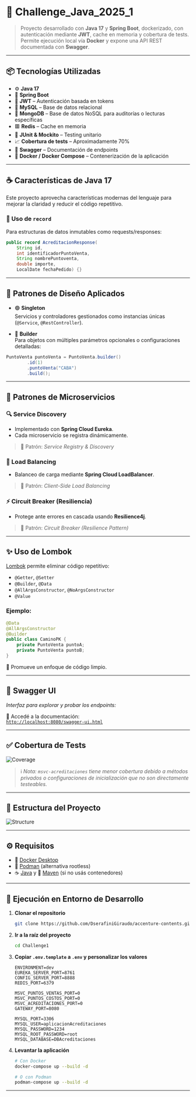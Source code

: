 # 🧠 Challenge_Java_2025_1

> Proyecto desarrollado con **Java 17** y **Spring Boot**, dockerizado, con autenticación mediante **JWT**, cache en memoria y cobertura de tests.  
> Permite ejecución local vía **Docker** y expone una API REST documentada con **Swagger**.

---

## 📦 Tecnologías Utilizadas

- ⚙️ **Java 17**
- 🌱 **Spring Boot**
- 🔐 **JWT** – Autenticación basada en tokens
- 🐬 **MySQL** – Base de datos relacional
- 🍃 **MongoDB** – Base de datos NoSQL para auditorías o lecturas específicas
- 🟥 **Redis** – Cache en memoria
- 🧪 **JUnit & Mockito** – Testing unitario
- 📈 **Cobertura de tests** – Aproximadamente 70%
- 🧾 **Swagger** – Documentación de endpoints
- 🐳 **Docker / Docker Compose** – Contenerización de la aplicación

---

## ☕️ Características de Java 17

Este proyecto aprovecha características modernas del lenguaje para mejorar la claridad y reducir el código repetitivo.

### 🔹 Uso de `record`

Para estructuras de datos inmutables como requests/responses:

```java
public record AcreditacionResponse(
    String id,
    int identificadorPuntoVenta,
    String nombrePuntoventa,
    double importe,
    LocalDate fechaPedido) {}
```

---

## 🧩 Patrones de Diseño Aplicados

- 🟢 **Singleton**  
  Servicios y controladores gestionados como instancias únicas (`@Service`, `@RestController`).

- 🧱 **Builder**  
  Para objetos con múltiples parámetros opcionales o configuraciones detalladas:

```java
PuntoVenta puntoVenta = PuntoVenta.builder()
        .id(1)
        .puntoVenta("CABA")
        .build();
```

---

## 🧱 Patrones de Microservicios

### 🔍 Service Discovery
- Implementado con **Spring Cloud Eureka**.
- Cada microservicio se registra dinámicamente.

> 📌 Patrón: *Service Registry & Discovery*

### 🧭 Load Balancing
- Balanceo de carga mediante **Spring Cloud LoadBalancer**.

> 📌 Patrón: *Client-Side Load Balancing*

### ⚡ Circuit Breaker (Resiliencia)
- Protege ante errores en cascada usando **Resilience4j**.

> 📌 Patrón: *Circuit Breaker (Resilience Pattern)*

---

## ✨ Uso de Lombok

[Lombok](https://projectlombok.org/) permite eliminar código repetitivo:

- `@Getter`, `@Setter`
- `@Builder`, `@Data`
- `@AllArgsConstructor`, `@NoArgsConstructor`
- `@Value`

### Ejemplo:

```java
@Data
@AllArgsConstructor
@Builder
public class CaminoPK {
    private PuntoVenta puntoA;
    private PuntoVenta puntoB;
}
```

🧼 Promueve un enfoque de código limpio.

---

## 📘 Swagger UI

_Interfaz para explorar y probar los endpoints:_

📍 Accedé a la documentación:  
[`http://localhost:8080/swagger-ui.html`](http://localhost:8080/swagger-ui.html)

---

## ✅ Cobertura de Tests

![Coverage](https://github.com/user-attachments/assets/adc47106-5ce5-40ec-9ae6-d5d5ceba3759)

> ℹ️ *Nota: `msvc-acreditaciones` tiene menor cobertura debido a métodos privados o configuraciones de inicialización que no son directamente testeables.*

---

## 📂 Estructura del Proyecto

![Structure](https://github.com/user-attachments/assets/1dc52c8e-eedd-4829-ac07-fb7654c318c0)

---

## ⚙️ Requisitos

- 🐳 [Docker Desktop](https://www.docker.com/products/docker-desktop/)
- 🧪 [Podman](https://podman.io/) (alternativa rootless)
- ☕ [Java](https://adoptium.net/) y 🧰 [Maven](https://maven.apache.org/) (si no usás contenedores)

---

## 🚀 Ejecución en Entorno de Desarrollo

1. **Clonar el repositorio**
   ```bash
   git clone https://github.com/DserafiniGiraudo/accenture-contents.git
   ```

2. **Ir a la raíz del proyecto**
   ```bash
   cd Challenge1
   ```

3. **Copiar `.env.template` a `.env` y personalizar los valores**

   ```env
   ENVIRONMENT=dev
   EUREKA_SERVER_PORT=8761
   CONFIG_SERVER_PORT=8888
   REDIS_PORT=6379

   MSVC_PUNTOS_VENTAS_PORT=0
   MSVC_PUNTOS_COSTOS_PORT=0
   MSVC_ACREDITACIONES_PORT=0
   GATEWAY_PORT=8080

   MYSQL_PORT=3306
   MYSQL_USER=aplicacionAcreditaciones
   MYSQL_PASSWORD=1234
   MYSQL_ROOT_PASSWORD=root
   MYSQL_DATABASE=DBAcreditaciones
   ```

4. **Levantar la aplicación**

   ```bash
   # Con Docker
   docker-compose up --build -d

   # O con Podman
   podman-compose up --build -d
   ```

---
